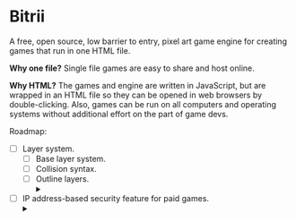 # Bitrii

A free, open source, low barrier to entry, pixel art game engine for creating games that run in one HTML file.

**Why one file?** Single file games are easy to share and host online.

**Why HTML?** The games and engine are written in JavaScript, but are wrapped in an HTML file so they can be opened in web browsers by double-clicking. Also, games can be run on all computers and operating systems without additional effort on the part of game devs.

Roadmap:
- [ ] Layer system.
  - [ ] Base layer system.
  - [ ] Collision syntax.
  - [ ] Outline layers.<details><summary></summary>Layers that are dynamic outlines of other layers.</details>
- [ ] IP address-based security feature for paid games.<details><summary></summary>To prevent piracy, downloads will be configured to only run on the downloader's IP address. This feature will be disabled by default, but can be enabled for paid software.</details>
